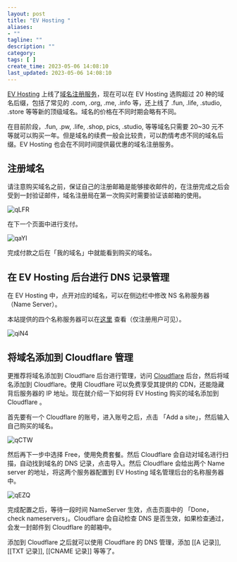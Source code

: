 ```yaml
---
layout: post
title: "EV Hosting "
aliases:
- ""
tagline: ""
description: ""
category: 
tags: [ ]
create_time: 2023-05-06 14:08:10
last_updated: 2023-05-06 14:08:10
---
```


[EV Hosting](https://client.einverne.info) 上线了[域名注册服务](https://client.einverne.info/order.php?step=1&productGroup=13)，现在可以在 EV Hosting 选购超过 20 种的域名后缀，包括了常见的 .com, .org, .me, .info 等，还上线了 .fun, .life, .studio, .store 等等新的顶级域名。域名的价格在不同时期会略有不同。

在目前阶段，.fun, .pw, .life, .shop, pics, .studio, 等等域名只需要 20~30 元不等就可以购买一年。但是域名的续费一般会比较贵，可以酌情考虑不同的域名后缀。EV Hosting 也会在不同时间提供最优惠的域名注册服务。

## 注册域名

请注意购买域名之前，保证自己的注册邮箱是能够接收邮件的，在注册完成之后会受到一封验证邮件，域名注册局在第一次购买时需要验证该邮箱的使用。

![qLFR](https://photo.einverne.info/images/2023/05/06/qLFR.png)

在下一个页面中进行支付。

![qaYI](https://photo.einverne.info/images/2023/05/06/qaYI.png)

完成付款之后在「我的域名」中就能看到购买的域名。

## 在 EV Hosting 后台进行 DNS 记录管理

在 EV Hosting 中，点开对应的域名，可以在侧边栏中修改 NS 名称服务器（Name Server）。

本站提供的四个名称服务器可以在[这里](https://client.einverne.info/index.php?fuse=knowledgebase&controller=articles&view=article&articleId=23) 查看（仅注册用户可见）。

![qiN4](https://photo.einverne.info/images/2023/05/06/qiN4.png)

## 将域名添加到 Cloudflare 管理

更推荐将域名添加到 Cloudflare 后台进行管理，访问 [Cloudflare](https://dash.cloudflare.com/) 后台，然后将域名添加到 Cloudflare。使用 Cloudflare 可以免费享受其提供的 CDN，还能隐藏背后服务器的 IP 地址。现在就介绍一下如何将 EV Hosting 购买的域名添加到 Cloudflare 。

首先要有一个 Cloudflare 的账号，进入账号之后，点击 「Add a site」，然后输入自己购买的域名。

![qCTW](https://photo.einverne.info/images/2023/05/06/qCTW.png)

然后再下一步中选择 Free，使用免费套餐。然后 Cloudflare 会自动对域名进行扫描，自动找到域名的 DNS 记录，点击导入。然后 Cloudflare 会给出两个 Name server 的地址，将这两个服务器配置到 EV Hosting 域名管理后台的名称服务器中。

![qEZQ](https://photo.einverne.info/images/2023/05/06/qEZQ.png)

完成配置之后，等待一段时间 NameServer 生效，点击页面中的 「Done，check nameservers」。Cloudflare 会自动检查 DNS 是否生效，如果检查通过，会发一封邮件到 Cloudflare 的邮箱中。

添加到 Cloudflare 之后就可以使用 Cloudflare 的 DNS 管理，添加 [[A 记录]], [[TXT 记录]], [[CNAME 记录]] 等等了。
